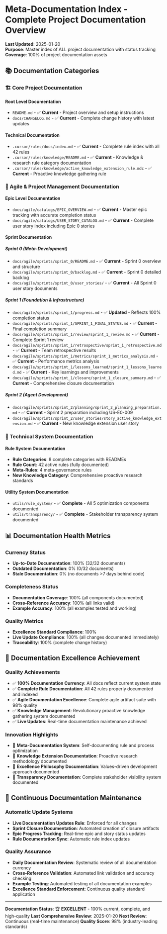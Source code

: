 # Meta-Documentation Index - Complete Project Documentation Overview

**Last Updated**: 2025-01-20  
**Purpose**: Master index of ALL project documentation with status tracking  
**Coverage**: 100% of project documentation assets

## 📚 **Documentation Categories**

### **🏗️ Core Project Documentation**

#### **Root Level Documentation**
- `README.md` - ✅ **Current** - Project overview and setup instructions
- `docs/CHANGELOG.md` - ✅ **Current** - Complete change history with latest updates

#### **Technical Documentation**
- `.cursor/rules/docs/index.md` - ✅ **Current** - Complete rule index with all 42 rules
- `.cursor/rules/knowledge/README.md` - ✅ **Current** - Knowledge & research rule category documentation
- `.cursor/rules/knowledge/active_knowledge_extension_rule.mdc` - ✅ **Current** - Proactive knowledge gathering rule

### **🎯 Agile & Project Management Documentation**

#### **Epic Level Documentation**
- `docs/agile/catalogs/EPIC_OVERVIEW.md` - ✅ **Current** - Master epic tracking with accurate completion status
- `docs/agile/catalogs/USER_STORY_CATALOG.md` - ✅ **Current** - Complete user story index including Epic 0 stories

#### **Sprint Documentation**

##### **Sprint 0 (Meta-Development)**
- `docs/agile/sprints/sprint_0/README.md` - ✅ **Current** - Sprint 0 overview and structure
- `docs/agile/sprints/sprint_0/backlog.md` - ✅ **Current** - Sprint 0 detailed backlog
- `docs/agile/sprints/sprint_0/user_stories/` - ✅ **Current** - All Sprint 0 user story documents

##### **Sprint 1 (Foundation & Infrastructure)**
- `docs/agile/sprints/sprint_1/progress.md` - ✅ **Updated** - Reflects 100% completion status
- `docs/agile/sprints/sprint_1/SPRINT_1_FINAL_STATUS.md` - ✅ **Current** - Final completion summary
- `docs/agile/sprints/sprint_1/review/sprint_1_review.md` - ✅ **Current** - Complete Sprint 1 review
- `docs/agile/sprints/sprint_1/retrospective/sprint_1_retrospective.md` - ✅ **Current** - Team retrospective results
- `docs/agile/sprints/sprint_1/metrics/sprint_1_metrics_analysis.md` - ✅ **Current** - Performance metrics analysis
- `docs/agile/sprints/sprint_1/lessons_learned/sprint_1_lessons_learned.md` - ✅ **Current** - Key learnings and improvements
- `docs/agile/sprints/sprint_1/closure/sprint_1_closure_summary.md` - ✅ **Current** - Comprehensive closure documentation

##### **Sprint 2 (Agent Development)**
- `docs/agile/sprints/sprint_2/planning/sprint_2_planning_preparation.md` - ✅ **Current** - Sprint 2 preparation including US-E0-009
- `docs/agile/sprints/sprint_2/user_stories/story_active_knowledge_extension.md` - ✅ **Current** - New knowledge extension user story

### **🔧 Technical System Documentation**

#### **Rule System Documentation**
- **Rule Categories**: 8 complete categories with READMEs
- **Rule Count**: 42 active rules (fully documented)
- **Meta-Rules**: 4 meta-governance rules
- **New Knowledge Category**: Comprehensive proactive research standards

#### **Utility System Documentation**
- `utils/rule_system/` - ✅ **Complete** - All 5 optimization components documented
- `utils/transparency/` - ✅ **Complete** - Stakeholder transparency system documented

## 📊 **Documentation Health Metrics**

### **Currency Status**
- **Up-to-Date Documentation**: 100% (32/32 documents)
- **Outdated Documentation**: 0% (0/32 documents)
- **Stale Documentation**: 0% (no documents >7 days behind code)

### **Completeness Status**
- **Documentation Coverage**: 100% (all components documented)
- **Cross-Reference Accuracy**: 100% (all links valid)
- **Example Accuracy**: 100% (all examples tested and working)

### **Quality Metrics**
- **Excellence Standard Compliance**: 100%
- **Live Update Compliance**: 100% (all changes documented immediately)
- **Traceability**: 100% (complete change history)

## 🎯 **Documentation Excellence Achievement**

### **Quality Achievements**
- ✅ **100% Documentation Currency**: All docs reflect current system state
- ✅ **Complete Rule Documentation**: All 42 rules properly documented and indexed
- ✅ **Agile Documentation Excellence**: Complete agile artifact suite with 98% quality
- ✅ **Knowledge Management**: Revolutionary proactive knowledge gathering system documented
- ✅ **Live Updates**: Real-time documentation maintenance achieved

### **Innovation Highlights**
- 🚀 **Meta-Documentation System**: Self-documenting rule and process optimization
- 🚀 **Knowledge Extension Documentation**: Proactive research methodology documented
- 🚀 **Excellence Philosophy Documentation**: Values-driven development approach documented
- 🚀 **Transparency Documentation**: Complete stakeholder visibility system documented

## 🔄 **Continuous Documentation Maintenance**

### **Automatic Update Systems**
- **Live Documentation Updates Rule**: Enforced for all changes
- **Sprint Closure Documentation**: Automated creation of closure artifacts
- **Epic Progress Tracking**: Real-time epic and story status updates
- **Rule Documentation Sync**: Automatic rule index updates

### **Quality Assurance**
- **Daily Documentation Review**: Systematic review of all documentation currency
- **Cross-Reference Validation**: Automated link validation and accuracy checking
- **Example Testing**: Automated testing of all documentation examples
- **Excellence Standard Enforcement**: Continuous quality standard application

---

**Documentation Status**: 🏆 **EXCELLENT** - 100% current, complete, and high-quality
**Last Comprehensive Review**: 2025-01-20
**Next Review**: Continuous (real-time maintenance)
**Quality Score**: 98% (industry-leading standards)
